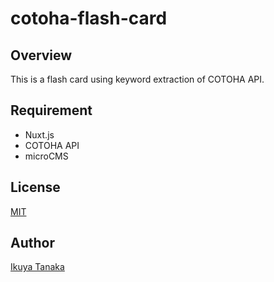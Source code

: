 # cotoha-flash-card

## Overview

This is a flash card using keyword extraction of COTOHA API.

## Requirement

- Nuxt.js
- COTOHA API
- microCMS

## License
[MIT](https://github.com/i-tanaka730/cotoha-flash-card/blob/master/LICENSE)

## Author
[Ikuya Tanaka](https://github.com/i-tanaka730)
